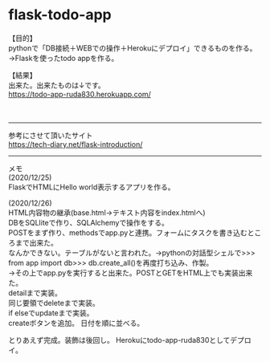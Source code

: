# flask-todo-app
【目的】  
pythonで「DB接続＋WEBでの操作＋Herokuにデプロイ」できるものを作る。→Flaskを使ったtodo appを作る。

【結果】  
出来た。出来たものは↓です。  
https://todo-app-ruda830.herokuapp.com/  

　  
   
---------------------------------------------------------------------------------------
参考にさせて頂いたサイト  
https://tech-diary.net/flask-introduction/




---------------------------------------------------------------------------------------
メモ  
(2020/12/25)  
FlaskでHTMLにHello world表示するアプリを作る。  

(2020/12/26)  
HTML内容物の継承(base.html→テキスト内容をindex.htmlへ)  
DBをSQLliteで作り、SQLAlchemyで操作をする。  
POSTをまず作り、methodsでapp.pyと連携。フォームにタスクを書き込むところまで出来た。  
なんかできない。テーブルがないと言われた。→pythonの対話型シェルで>>> from app import db>>> db.create_all()を再度打ち込み、作製。  
→その上でapp.pyを実行すると出来た。POSTとGETをHTML上でも実装出来た。    
detailまで実装。  
同じ要領でdeleteまで実装。  
if elseでupdateまで実装。  
createボタンを追加。
日付を順に並べる。

とりあえず完成。装飾は後回し。
Herokuにtodo-app-ruda830としてデプロイ。  
